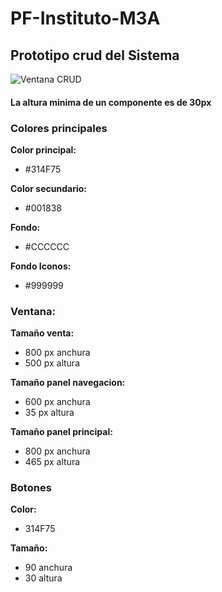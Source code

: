 # PF-Instituto-M3A

## Prototipo crud del Sistema 

![Ventana CRUD](https://github.com/GustavoG98/PF-Instituto-M3A/blob/master/Prototipos/InterfazCRUD.png "CRUD") 

#### La altura minima de un componente es de 30px

### Colores principales 
**Color principal:**
* #314F75

**Color secundario:**
* #001838

**Fondo:**
* #CCCCCC

**Fondo Iconos:**
* #999999

### Ventana: 

**Tamaño venta:**
* 800 px anchura
* 500 px altura

**Tamaño panel navegacion:**
* 600 px anchura 
* 35 px altura 

**Tamaño panel principal:**
* 800 px anchura 
* 465 px altura

### Botones 
**Color:**
* 314F75 

**Tamaño:**
* 90 anchura 
* 30 altura
